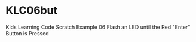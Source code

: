 KLC06but
========

Kids Learning Code Scratch Example 06  Flash an LED until the Red "Enter" Button is Pressed
